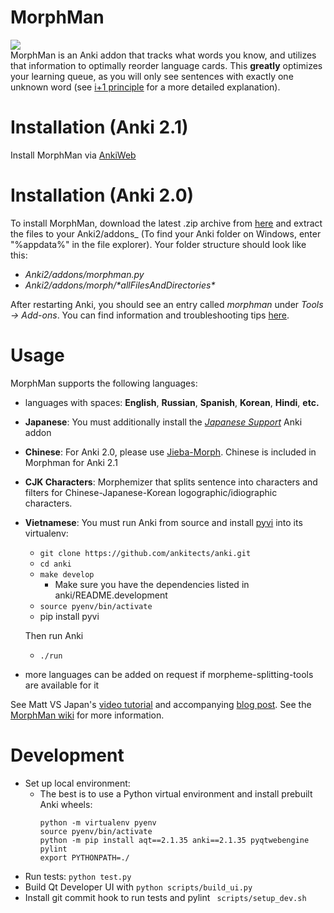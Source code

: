 # MorphMan

<a title="Rate on AnkiWeb" href="https://ankiweb.net/shared/info/900801631"><img src="https://glutanimate.com/logos/ankiweb-rate.svg"></a>
<br>
MorphMan is an Anki addon that tracks what words you know, and utilizes that information to optimally reorder language cards. This
**greatly** optimizes your learning queue, as you will only see sentences with exactly one unknown word (see
[i+1 principle](https://massimmersionapproach.com/table-of-contents/anki/morphman/#glossary) for a more detailed explanation).

# Installation (Anki 2.1)

Install MorphMan via [AnkiWeb](https://ankiweb.net/shared/info/900801631)

# Installation (Anki 2.0)

To install MorphMan, download the latest .zip archive from [here](https://github.com/kaegi/MorphMan/releases)
and extract the files to your Anki2/addons\_ (To find your Anki folder on Windows, enter "%appdata%" in the file explorer).
Your folder structure should look like this:

- _Anki2/addons/morphman.py_
- _Anki2/addons/morph/\*allFilesAndDirectories\*_

After restarting Anki, you should see an entry called _morphman_ under _Tools -> Add-ons_.
You can find information and troubleshooting tips [here](https://github.com/kaegi/MorphMan/wiki/Installation).

# Usage

MorphMan supports the following languages:

- languages with spaces: **English**, **Russian**, **Spanish**, **Korean**, **Hindi**, **etc.**
- **Japanese**: You must additionally install the _[Japanese Support](https://ankiweb.net/shared/info/3918629684)_ Anki addon
- **Chinese**: For Anki 2.0, please use [Jieba-Morph](https://github.com/NinKenDo64/Jieba-Morph). Chinese is included in Morphman for Anki 2.1
- **CJK Characters**: Morphemizer that splits sentence into characters and filters for Chinese-Japanese-Korean logographic/idiographic characters.
- **Vietnamese**: You must run Anki from source and install [pyvi](https://github.com/trungtv/pyvi) into its virtualenv:
    - `git clone https://github.com/ankitects/anki.git`
    - `cd anki`
    - `make develop`
        - Make sure you have the dependencies listed in anki/README.development
    - `source pyenv/bin/activate`
    - pip install pyvi

    Then run Anki
    - `./run`

- more languages can be added on request if morpheme-splitting-tools are available for it

See Matt VS Japan's [video tutorial](https://www.youtube.com/watch?v=dVReg8_XnyA)
and accompanying [blog post](https://massimmersionapproach.com/table-of-contents/anki/morphman).
See the [MorphMan wiki](https://github.com/kaegi/MorphMan/wiki) for more information.

# Development
- Set up local environment:
  - The best is to use a Python virtual environment and install prebuilt Anki wheels:
    ```
    python -m virtualenv pyenv
    source pyenv/bin/activate
    python -m pip install aqt==2.1.35 anki==2.1.35 pyqtwebengine pylint
    export PYTHONPATH=./
    ```
- Run tests: `python test.py`
- Build Qt Developer UI with `python scripts/build_ui.py`
- Install git commit hook to run tests and pylint
  ` scripts/setup_dev.sh`
